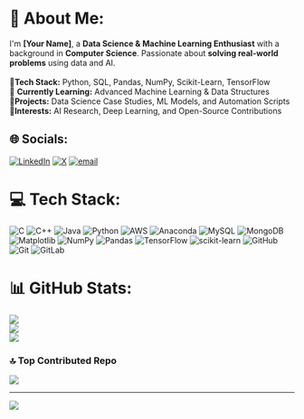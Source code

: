 # 💫 About Me:
I'm **[Your Name]**, a **Data Science & Machine Learning Enthusiast** with a background in **Computer Science**. Passionate about **solving real-world problems** using data and AI.  <br><br>🔹**Tech Stack:** Python, SQL, Pandas, NumPy, Scikit-Learn, TensorFlow<br>🔹 **Currently Learning:** Advanced Machine Learning & Data Structures  <br>🔹**Projects:** Data Science Case Studies, ML Models, and Automation Scripts<br> 🔹**Interests:** AI Research, Deep Learning, and Open-Source Contributions<br>


## 🌐 Socials:
[![LinkedIn](https://img.shields.io/badge/LinkedIn-%230077B5.svg?logo=linkedin&logoColor=white)](https://linkedin.com/in/http://www.linkedin.com/in/zulkarnain-08981a29a) [![X](https://img.shields.io/badge/X-black.svg?logo=X&logoColor=white)](https://x.com/https://twitter.com/_xulkarnain_) [![email](https://img.shields.io/badge/Email-D14836?logo=gmail&logoColor=white)](mailto:darzulkarnain@gmail.com) 

# 💻 Tech Stack:
![C](https://img.shields.io/badge/c-%2300599C.svg?style=for-the-badge&logo=c&logoColor=white) ![C++](https://img.shields.io/badge/c++-%2300599C.svg?style=for-the-badge&logo=c%2B%2B&logoColor=white) ![Java](https://img.shields.io/badge/java-%23ED8B00.svg?style=for-the-badge&logo=openjdk&logoColor=white) ![Python](https://img.shields.io/badge/python-3670A0?style=for-the-badge&logo=python&logoColor=ffdd54) ![AWS](https://img.shields.io/badge/AWS-%23FF9900.svg?style=for-the-badge&logo=amazon-aws&logoColor=white) ![Anaconda](https://img.shields.io/badge/Anaconda-%2344A833.svg?style=for-the-badge&logo=anaconda&logoColor=white) ![MySQL](https://img.shields.io/badge/mysql-4479A1.svg?style=for-the-badge&logo=mysql&logoColor=white) ![MongoDB](https://img.shields.io/badge/MongoDB-%234ea94b.svg?style=for-the-badge&logo=mongodb&logoColor=white) ![Matplotlib](https://img.shields.io/badge/Matplotlib-%23ffffff.svg?style=for-the-badge&logo=Matplotlib&logoColor=black) ![NumPy](https://img.shields.io/badge/numpy-%23013243.svg?style=for-the-badge&logo=numpy&logoColor=white) ![Pandas](https://img.shields.io/badge/pandas-%23150458.svg?style=for-the-badge&logo=pandas&logoColor=white) ![TensorFlow](https://img.shields.io/badge/TensorFlow-%23FF6F00.svg?style=for-the-badge&logo=TensorFlow&logoColor=white) ![scikit-learn](https://img.shields.io/badge/scikit--learn-%23F7931E.svg?style=for-the-badge&logo=scikit-learn&logoColor=white) ![GitHub](https://img.shields.io/badge/github-%23121011.svg?style=for-the-badge&logo=github&logoColor=white) ![Git](https://img.shields.io/badge/git-%23F05033.svg?style=for-the-badge&logo=git&logoColor=white) ![GitLab](https://img.shields.io/badge/gitlab-%23181717.svg?style=for-the-badge&logo=gitlab&logoColor=white)
# 📊 GitHub Stats:
![](https://github-readme-stats.vercel.app/api?username=Xulkarnain&theme=dark&hide_border=false&include_all_commits=false&count_private=false)<br/>
![](https://nirzak-streak-stats.vercel.app/?user=Xulkarnain&theme=dark&hide_border=false)<br/>
![](https://github-readme-stats.vercel.app/api/top-langs/?username=Xulkarnain&theme=dark&hide_border=false&include_all_commits=false&count_private=false&layout=compact)

### 🔝 Top Contributed Repo
![](https://github-contributor-stats.vercel.app/api?username=Xulkarnain&limit=5&theme=dark&combine_all_yearly_contributions=true)

---
[![](https://visitcount.itsvg.in/api?id=Xulkarnain&icon=0&color=0)](https://visitcount.itsvg.in)

<!-- Proudly created with GPRM ( https://gprm.itsvg.in ) -->
